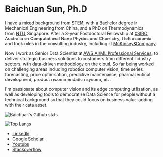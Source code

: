 # Baichuan Sun, Ph.D

I have a mixed background from STEM, with a Bachelor degree in Mechanical Engineering from China, and a PhD on Thermodynamics from [NTU](https://www.ntu.edu.sg/Pages/home.aspx), Singapore. After a 3-year Postdoctoral Fellowship at [CSIRO](https://www.csiro.au/), Australia on Computational Nano Physics and Chemistry, I left academia and took roles in the consulting industry, including at [McKinsey&Company](https://www.mckinsey.com/au/overview).

Now I work as Senior Data Scientist at [AWS AI/ML Professional Services](https://aws.amazon.com/machine-learning), to deliver strategic business solutions to customers from different industry sectors, with data-driven methodology on the cloud. So far being worked on challenging areas including robotics computer vision, time series forecasting, price optimisation, predictive maintenance, pharmaceutical development, product recommendation system, etc.

I'm passionate about computer vision and its edge computing utilisation, as well as developing tools to democratise Data Science for people without a technical background so that they could focus on business value-adding with their data asset.

![Baichuan's Github stats](https://github-readme-stats.vercel.app/api?username=sunbc0120&show_icons=true&count_private=true)

[![Top Langs](https://github-readme-stats.vercel.app/api/top-langs/?username=sunbc0120&layout=compact)](https://github.com/anuraghazra/github-readme-stats)

- [LinkedIn](https://www.linkedin.com/in/sunbc0120)
- [Google Scholar](https://scholar.google.com/citations?user=z4j3xxUAAAAJ&hl=en)
- [Youtube](https://www.youtube.com/channel/UC0GU8mnSypgWMMnJcpLb0qQ?view_as=subscriber)
- [Stackoverflow](https://stackoverflow.com/users/3317548/b-sun)

<!-- **sunbc0120/sunbc0120** is a ✨ _special_ ✨ repository because its `README.md` (this file) appears on your GitHub profile. Here are some ideas to get you started: - 🔭 I'm currently working on ... - 🌱 I'm currently learning ... - 👯 I'm looking to collaborate on ... - 🤔 I'm looking for help with ... - 💬 Ask me about ... - 📫 How to reach me: ... - 😄 Pronouns: ... - ⚡ Fun fact: ... -->
